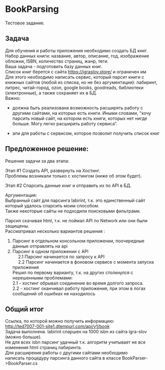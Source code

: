 # BookParsing 
Тестовое задание.

Задача  
---  

Для обучения и работы приложения необходимо создать БД книг.  
Набор данных книги: название, автор, описание, год, изображение обложки, ISBN, количество страниц, жанр, теги.  
Ваша задача - подготовить базу данных книг.   
Список книг берется с сайта https://igraslov.store/ и ограничен им  
Для этого необходимо написать сервис, который парсит книги с книжных сайтов (любой из списка, но не без аргументации): 
лабиринт, литрес, читай-город, ozon, google books, goodreads, библиотеки (электронные), а также сохраняет их в БД.  
Важно:
* должна быть реализована возможность расширять работу с другими сайтами, на которых есть книги.
Иными словами, “хочу парсить новый сайт, на котором есть книги, которых нет нигде больше. 
Могу легко расширить работу сервиса”.  

* апи для работы с сервисом, которое позволит получить список книг

Предложенное решение:  
---  

Решение задачи за два этапа:  

Этап #1 Создать API, развернуть на Хостинг.  
Проблемы возникали только с хостингом (ниже об этом будет).  

Этап #2 Спарсить данные книг и отправить их по API в БД.
  
Аргументация:  
Выбранный сайт для парсинга labirint, т.к. это единственный сайт который удалось спарсить моим способом.  
Также некоторые сайты не подходили поисковыми фильтрами.  

Парсил скачивая html, т.к. не поймал API по Network или они были защищены.   
Рассматривал несколько вариантов решения :  
 1. Парсинг в отдельном консольном приложении, поочередные данные отправлять на api  
 2. Парсинг в одном приложении с API  
&emsp; 2.1 Парсинг начинается по запросу к API  
&emsp; 2.2 Парсинг начинается в фоновом сервисе с момента запуска приложения   
Решил по первому варианту, т.к. на других столкнулся с нерешенными проблемами:  
2.1 - хостинг обрывал соединение во время долгого запроса.  
2.2 - хостинг оканчивал работу приложения, при этом в логах сообщений об ошибках не находилось  
  
Общий итог  
---
Ссылка, по которой можно получить информацию:  
http://ted7007-001-site1.dtempurl.com/api/v1/book  
Задача выполнена. labirint спаршен на 1000 isbn из сайта igra-slov (можно больше).  
Не для всех isbn парсинг удачный т.к. алгоритм учитывает не все изменения html страниц лабиринта.   
Для расширения работы с другими сайтами необходимо  
написать процедуру парсинга данного сайта в классе BookParser->BookParser.cs  


